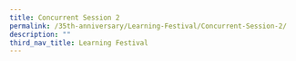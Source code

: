 ```yaml
---
title: Concurrent Session 2
permalink: /35th-anniversary/Learning-Festival/Concurrent-Session-2/
description: ""
third_nav_title: Learning Festival
---
```

